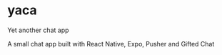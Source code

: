 # yaca
Yet another chat app

A small chat app built with React Native, Expo, Pusher and Gifted Chat
